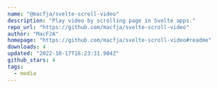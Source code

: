 ```yaml
---
name: "@macfja/svelte-scroll-video"
description: "Play video by scrolling page in Svelte apps."
repo_url: "https://github.com/macfja/svelte-scroll-video"
author: "MacFJA"
homepage: "https://github.com/macfja/svelte-scroll-video#readme"
downloads: 4
updated: "2022-10-17T16:23:31.904Z"
github_stars: 4
tags: 
  - media
---
```

